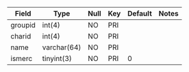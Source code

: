 **Field**|**Type**|**Null**|**Key**|**Default**|**Notes**
-----|-----|-----|-----|-----|-----
groupid|int(4)|NO|PRI| | 
charid|int(4)|NO|PRI| | 
name|varchar(64)|NO|PRI| | 
ismerc|tinyint(3)|NO|PRI|0| 